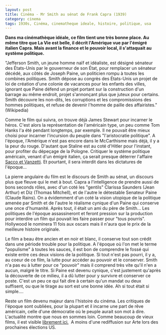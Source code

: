 ```yaml
---
layout: post
title: Cinéma - Mr Smith au sénat de Frank Capra (1939)
category: cinema
tags: 1930s, Cinéma, cinematheque ideale, histoire, politique, usa
---
```

**Dans ma cinémathèque idéale, ce film tient une très bonne place. Au même titre que **La Vie est belle**, il décrit l'Amérique vue par l'émigré italien Capra. Mais avant la finance et le pouvoir local, il s'attaquait au système politique.**

"Jefferson Smith, un jeune homme naïf et idéaliste, est désigné sénateur des États-Unis par le gouverneur de son État, pour remplacer un sénateur décédé, aux côtés de Joseph Paine, un politicien rompu à toutes les combines politiques. Smith dépose au congrès des États-Unis un projet de loi de création d'une colonie de vacances pour les enfants des villes, ignorant que Paine défend un projet portant sur la construction d'un barrage au même endroit, projet s'annonçant plus que juteux pour certains. Smith découvre les non-dits, les corruptions et les compromissions des hommes politiques, et refuse de devenir l'homme de paille des affairistes." (Wikipedia)

Comme le film qui suivra, on trouve déjà James Stewart pour incarner le héros. C'est alors la représentation de l'américain type, un peu comme Tom Hanks l'a été pendant longtemps, par exemple. Il ne pouvait être mieux choisi pour incarner l'incursion du peuple dans "l'aristocratie politique". A l'époque, l'Amérique n'est pas encore dans le McCarthisme mais déjà, il y a la peur du rouge. D'autant que Staline est au coté d'Hitler pour l'instant, pour profiter du dépeçage de la Pologne. Critiquer le système politique américain, venant d'un émigré italien, ça serait presque déterrer l'affaire <a href="https://fr.wikipedia.org/wiki/Affaire_Sacco_et_Vanzetti">Sacco et Vanzetti</a>. Et pourtant, il sera interdit dans les dictatures de l'époque...

La pierre angulaire du film est le discours de Smith au sénat, un discours plus que fleuve qui le met à bout. Capra a l'intelligence de prendre aussi de bons seconds rôles, avec d'un coté les "gentils" Clarissa Saunders (Jean Arthur) et Diz (Thomas Mitchell), et de l'autre le détestable Senateur Paine (Claude Rains). On a évidemment d'un coté la vision utopique de la politique amenée par Smith et de l'autre le réalisme cynique d'un Paine qui conserve une once d'humanité. Après tout, il était un ami du père de Smith... Les politiques de l'époque assassineront et feront pression sur la production pour interdire un film qui pouvait les faire passer pour "tous pourris". Hollywood le nominera 11 fois aux oscars mais il n'aura que le prix de la meilleure histoire originale.

Le film a beau être ancien et en noir et blanc, il conserve tout son crédit dans une période trouble pour la politique. A l'époque où l'on met le terme "populisme" à toutes les sauces, il est bon de comprendre le fossé qui existe entre ces deux visions de la politique. Si tout n'est pas pourri, il y a, au coeur de ce film, la lutte pour accéder au pouvoir et le conserver. Smith n'a pas eu à lutter pour ce "pouvoir" mais il comprend très vite qu'il n'en a aucun, malgré le titre. Si Paine est devenu cynique, c'est justement qu'après la découverte de ce milieu, il a dû lutter pour y survivre et conserver ce poste. C'est un peu ce qui fait dire à certain qu'un mandat ou deux suffisent, ou que le tirage au sort est une bonne idée. Ah si tout était si simple....

Reste un film devenu majeur dans l'histoire du cinéma. Les critiques de l'époque sont oubliées, pour la plupart et il incarne une part de rêve américain, celle d'une démocratie où le peuple aurait son mot à dire. L'actualité montre que nous en sommes loin. Comme beaucoup de vieux films, il est visible <a href="https://archive.org/details/MrSmithGoesToWashington1939480x360">librement ici.</a>  A moins d'une rediffusion sur Arte lors des prochaines élections US.
